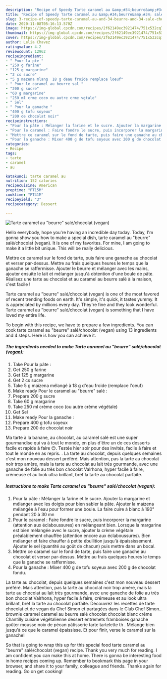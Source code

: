 ```yaml
---
description: "Recipe of Speedy Tarte caramel au &amp;#34;beurre&amp;#34; salé/chocolat (vegan)"
title: "Recipe of Speedy Tarte caramel au &amp;#34;beurre&amp;#34; salé/chocolat (vegan)"
slug: 3-recipe-of-speedy-tarte-caramel-au-and-34-beurre-and-34-sale-chocolat-vegan
date: 2020-11-08T05:16:13.570Z
image: https://img-global.cpcdn.com/recipes/2f62149ec3921474/751x532cq70/tarte-caramel-au-beurre-salechocolat-vegan-photo-principale-de-la-recette.jpg
thumbnail: https://img-global.cpcdn.com/recipes/2f62149ec3921474/751x532cq70/tarte-caramel-au-beurre-salechocolat-vegan-photo-principale-de-la-recette.jpg
cover: https://img-global.cpcdn.com/recipes/2f62149ec3921474/751x532cq70/tarte-caramel-au-beurre-salechocolat-vegan-photo-principale-de-la-recette.jpg
author: Lelia Chavez
ratingvalue: 4.2
reviewcount: 12962
recipeingredient:
- " Pour la pte "
- "250 g farine"
- "125 g margarine"
- "2 cs sucre"
- "5 g mazena mlang  18 g deau froide remplace loeuf"
- " Pour le caramel au beurre sal "
- "200 g sucre"
- "60 g margarine"
- "250 ml crme coco ou autre crme vgtale"
- " Sel"
- " Pour la ganache "
- "400 g tofu soyeux"
- "200 de chocolat noir"
recipeinstructions:
- "Pour la pâte : Mélanger la farine et le sucre. Ajouter la margarine et mélanger avec les doigts pour bien sabler la pâte. Ajouter la maïzena mélangée à l&#39;eau pour former une boule. La faire cuire à blanc à 190° pendant 20 à 30 mn"
- "Pour le caramel : Faire fondre le sucre, puis incorporer la margarine (attention aux éclaboussures) en mélangeant bien. Lorsque la margarine est bien mélangée avec le sucre, ajouter la crème végétale préalablement chauffée (attention encore aux éclaboussures). Bien mélanger et faire chauffer à petite ébullition jusqu&#39;à épaississement. Ajouter le sel (quantité au goût de chacun) puis mettre dans un bocal."
- "Mettre ce caramel sur le fond de tarte, puis faire une ganache au chocolat et verser par-dessus. Mettre au frais quelques heures le temps que la ganache se raffermisse."
- "Pour la ganache : Mixer 400 g de tofu soyeux avec 200 g de chocolat fondu."
categories:
- Recipe
tags:
- tarte
- caramel
- au

katakunci: tarte caramel au 
nutrition: 152 calories
recipecuisine: American
preptime: "PT15M"
cooktime: "PT41M"
recipeyield: "3"
recipecategory: Dessert

---
```



![Tarte caramel au &#34;beurre&#34; salé/chocolat (vegan)](https://img-global.cpcdn.com/recipes/2f62149ec3921474/751x532cq70/tarte-caramel-au-beurre-salechocolat-vegan-photo-principale-de-la-recette.jpg)

Hello everybody, hope you're having an incredible day today. Today, I'm gonna show you how to make a special dish, tarte caramel au &#34;beurre&#34; salé/chocolat (vegan). It is one of my favorites. For mine, I am going to make it a little bit unique. This will be really delicious.

Mettre ce caramel sur le fond de tarte, puis faire une ganache au chocolat et verser par-dessus. Mettre au frais quelques heures le temps que la ganache se raffermisse. Ajouter le beurre et mélanger avec les mains, ajouter ensuite le lait et mélanger jusqu&#39;à obtention d&#39;une boule de pâte. Réalisez une tarte au chocolat et au caramel au beurre salé à la maison, c&#39;est facile !

Tarte caramel au &#34;beurre&#34; salé/chocolat (vegan) is one of the most favored of recent trending foods on earth. It's simple, it's quick, it tastes yummy. It is appreciated by millions every day. They're fine and they look wonderful. Tarte caramel au &#34;beurre&#34; salé/chocolat (vegan) is something that I have loved my entire life.


To begin with this recipe, we have to prepare a few ingredients. You can cook tarte caramel au &#34;beurre&#34; salé/chocolat (vegan) using 13 ingredients and 4 steps. Here is how you can achieve it.

<!--inarticleads1-->

##### The ingredients needed to make Tarte caramel au &#34;beurre&#34; salé/chocolat (vegan):

1. Take  Pour la pâte :
1. Get 250 g farine
1. Get 125 g margarine
1. Get 2 cs sucre
1. Take 5 g maïzena mélangé à 18 g d&#39;eau froide (remplace l&#39;oeuf)
1. Make ready  Pour le caramel au &#34;beurre&#34; salé :
1. Prepare 200 g sucre
1. Take 60 g margarine
1. Take 250 ml crème coco (ou autre crème végétale)
1. Get  Sel
1. Make ready  Pour la ganache :
1. Prepare 400 g tofu soyeux
1. Prepare 200 de chocolat noir


Ma tarte à la banane, au chocolat, au caramel salé est une super gourmandise qui va à tout le monde, en plus d&#39;être un de ces desserts facile et rapide à faire 😉. Testée hier soir pour des invités, facile à faire et tout le monde en as repris. . La tarte au chocolat, depuis quelques semaines c&#39;est mon nouveau dessert préféré. Mais attention, pas la tarte au chocolat noir trop amère, mais la tarte au chocolat au lait très gourmande, avec une ganache de folie au très bon chocolat Valrhona, hyper facile à faire, crémeuse et au look ultra brillant, bref la tarte au chocolat parfaite. 

<!--inarticleads2-->

##### Instructions to make Tarte caramel au &#34;beurre&#34; salé/chocolat (vegan):

1. Pour la pâte : Mélanger la farine et le sucre. Ajouter la margarine et mélanger avec les doigts pour bien sabler la pâte. Ajouter la maïzena mélangée à l&#39;eau pour former une boule. La faire cuire à blanc à 190° pendant 20 à 30 mn
1. Pour le caramel : Faire fondre le sucre, puis incorporer la margarine (attention aux éclaboussures) en mélangeant bien. Lorsque la margarine est bien mélangée avec le sucre, ajouter la crème végétale préalablement chauffée (attention encore aux éclaboussures). Bien mélanger et faire chauffer à petite ébullition jusqu&#39;à épaississement. Ajouter le sel (quantité au goût de chacun) puis mettre dans un bocal.
1. Mettre ce caramel sur le fond de tarte, puis faire une ganache au chocolat et verser par-dessus. Mettre au frais quelques heures le temps que la ganache se raffermisse.
1. Pour la ganache : Mixer 400 g de tofu soyeux avec 200 g de chocolat fondu.


La tarte au chocolat, depuis quelques semaines c&#39;est mon nouveau dessert préféré. Mais attention, pas la tarte au chocolat noir trop amère, mais la tarte au chocolat au lait très gourmande, avec une ganache de folie au très bon chocolat Valrhona, hyper facile à faire, crémeuse et au look ultra brillant, bref la tarte au chocolat parfaite. Découvrez les recettes de tarte chocolat et de vegan du Chef Simon et partagées dans le Club Chef Simon.. brownie caramel caramel au beurre salé chocolat chocolat blanc crème Chantilly cuisine végétalienne dessert entremets framboises ganache goûter mousse noix de pécan pâtisserie tarte tartelette th . Mélange bien jusqu&#39;à ce que le caramel épaississe. Et pour finir, verse le caramel sur la ganache! 

So that is going to wrap this up for this special food tarte caramel au &#34;beurre&#34; salé/chocolat (vegan) recipe. Thank you very much for reading. I am confident you can make this at home. There is gonna be interesting food in home recipes coming up. Remember to bookmark this page in your browser, and share it to your family, colleague and friends. Thanks again for reading. Go on get cooking!
